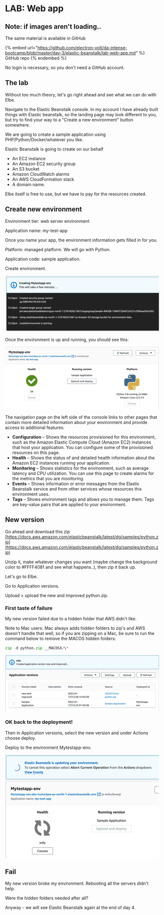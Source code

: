 # LAB: Web app

## Note: if images aren't loading..

The same material is available in GitHub

{% embed url="https://github.com/electron-volt/da-intense-bootcamp/blob/master/day-3/elastic-beanstalk/lab-web-app.md" %}
GitHub repo
{% endembed %}

No login is necessary, so you don't need a GitHub account.&#x20;

## The lab

Without too much theory, let's go right ahead and see what we can do with Elbe.&#x20;

Navigate to the Elastic Beanstalk console. In my account I have already built things with Elastic beanstalk, so the landing page may look different to you, but try to find your way to a "Create a new environment" button somewhere.&#x20;

We are going to create a sample application using PHP/Python/Docker/whatever you like.&#x20;

Elastic Beanstalk is going to create on our behalf

* An EC2 instance
* An Amazon EC2 security group
* An S3 bucket
* Amazon CloudWatch alarms
* An AWS CloudFormation stack
* A domain name.

Elbe itself is free to use, but we have to pay for the resources created.

## Create new environment

Environment tier: web server environment

Application name: my-test-app

Once you name your app, the environment information gets filled in for you.&#x20;

Platform: managed platform. We will go with Python.

Application code: sample application.&#x20;

Create environment.&#x20;

![Output from Elbe](<../../.gitbook/assets/image (219).png>)

Once the environment is up and running, you should see this:

![running environment](<../../.gitbook/assets/image (57).png>)



The navigation page on the left side of the console links to other pages that contain more detailed information about your environment and provide access to additional features:

* **Configuration** – Shows the resources provisioned for this environment, such as the Amazon Elastic Compute Cloud (Amazon EC2) instances that host your application. You can configure some of the provisioned resources on this page.
* **Health** – Shows the status of and detailed health information about the Amazon EC2 instances running your application.
* **Monitoring** – Shows statistics for the environment, such as average latency and CPU utilization. You can use this page to create alarms for the metrics that you are monitoring.
* **Events** – Shows information or error messages from the Elastic Beanstalk service and from other services whose resources this environment uses.
* **Tags** – Shows environment tags and allows you to manage them. Tags are key-value pairs that are applied to your environment.

## New version

Go ahead and download this zip [https://docs.aws.amazon.com/elasticbeanstalk/latest/dg/samples/python.zip](https://docs.aws.amazon.com/elasticbeanstalk/latest/dg/samples/python.zip)

Unzip it, make whatever changes you want (maybe change the background color to #FFFF4081 and see what happens..), then zip it back up.&#x20;

Let's go to Elbe.

Go to Application versions.

Upload > upload the new and improved python.zip.

### First taste of failure

My new version failed due to a hidden folder that AWS didn't like. &#x20;

Note to Mac users: Mac always adds hidden folders to zip's and AWS doesn't handle that well, so if you are zipping on a Mac, be sure to run the command below to remove the MACOS hidden folders:

```python
zip -d python.zip __MACOSX/\*
```

![new version](<../../.gitbook/assets/image (56).png>)

### OK back to the deployment!&#x20;

Then in Application versions, select the new version and under Actions choose deploy.&#x20;

Deploy to the environment Mytestapp-env.

![Update in progress](<../../.gitbook/assets/image (324).png>)

## Fail

My new version broke my environment. Rebooting all the servers didn't help.&#x20;

Were the hidden folders needed after all?&#x20;

Anyway - we will see Elastic Beanstalk again at the end of day 4.&#x20;

